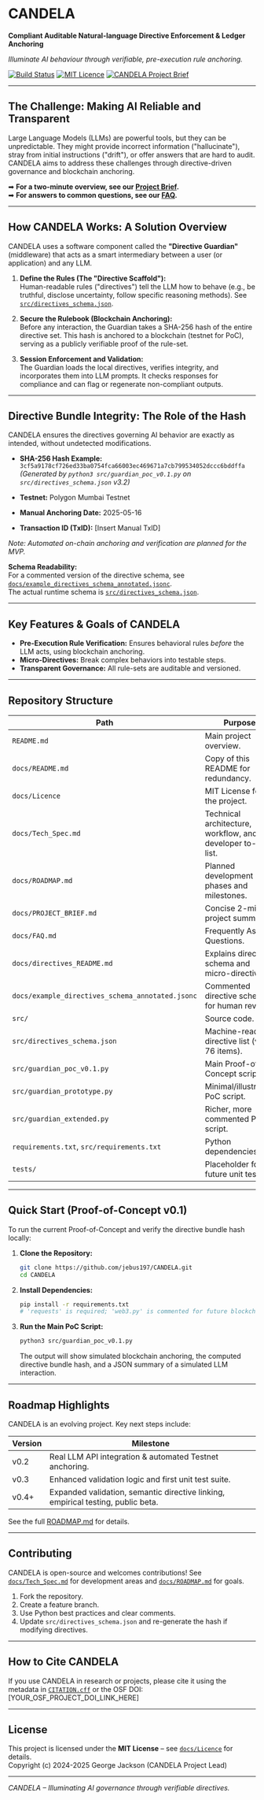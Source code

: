 # CANDELA

**Compliant Auditable Natural-language Directive Enforcement & Ledger Anchoring**

*Illuminate AI behaviour through verifiable, pre-execution rule anchoring.*

[![Build Status](https://img.shields.io/badge/build-passing-brightgreen.svg)](https://github.com/jebus197/CANDELA) [![MIT Licence](https://img.shields.io/badge/licence-MIT-blue.svg)](docs/Licence)
[![CANDELA Project Brief](https://img.shields.io/badge/Project%20Brief-View%20on%20OSF-blue.svg)](YOUR_OSF_PROJECT_LINK_HERE)

---

## The Challenge: Making AI Reliable and Transparent

Large Language Models (LLMs) are powerful tools, but they can be unpredictable. They might provide incorrect information ("hallucinate"), stray from initial instructions ("drift"), or offer answers that are hard to audit. CANDELA aims to address these challenges through directive-driven governance and blockchain anchoring.

➡ **For a two-minute overview, see our [Project Brief](docs/PROJECT_BRIEF.md).**  
➡ **For answers to common questions, see our [FAQ](docs/FAQ.md).**

---

## How CANDELA Works: A Solution Overview

CANDELA uses a software component called the **"Directive Guardian"** (middleware) that acts as a smart intermediary between a user (or application) and any LLM.

1. **Define the Rules (The "Directive Scaffold"):**  
   Human-readable rules ("directives") tell the LLM how to behave (e.g., be truthful, disclose uncertainty, follow specific reasoning methods). See [`src/directives_schema.json`](src/directives_schema.json).

2. **Secure the Rulebook (Blockchain Anchoring):**  
   Before any interaction, the Guardian takes a SHA-256 hash of the entire directive set. This hash is anchored to a blockchain (testnet for PoC), serving as a publicly verifiable proof of the rule-set.

3. **Session Enforcement and Validation:**  
   The Guardian loads the local directives, verifies integrity, and incorporates them into LLM prompts. It checks responses for compliance and can flag or regenerate non-compliant outputs.

---

## Directive Bundle Integrity: The Role of the Hash

CANDELA ensures the directives governing AI behavior are exactly as intended, without undetected modifications.

- **SHA-256 Hash Example:**  
  `3cf5a9178cf726ed33ba0754fca66003ec469671a7cb799534052dccc6bddffa`  
  *(Generated by `python3 src/guardian_poc_v0.1.py` on `src/directives_schema.json` v3.2)*

- **Testnet:** Polygon Mumbai Testnet  
- **Manual Anchoring Date:** 2025-05-16  
- **Transaction ID (TxID):** [Insert Manual TxID]

*Note: Automated on-chain anchoring and verification are planned for the MVP.*

**Schema Readability:**  
For a commented version of the directive schema, see [`docs/example_directives_schema_annotated.jsonc`](docs/example_directives_schema_annotated.jsonc).  
The actual runtime schema is [`src/directives_schema.json`](src/directives_schema.json).

---

## Key Features & Goals of CANDELA

- **Pre-Execution Rule Verification:** Ensures behavioral rules *before* the LLM acts, using blockchain anchoring.
- **Micro-Directives:** Break complex behaviors into testable steps.
- **Transparent Governance:** All rule-sets are auditable and versioned.

---

## Repository Structure

| Path                                           | Purpose                                                        |
|------------------------------------------------|----------------------------------------------------------------|
| `README.md`                                    | Main project overview.                                         |
| `docs/README.md`                               | Copy of this README for redundancy.                            |
| `docs/Licence`                                 | MIT License for the project.                                   |
| `docs/Tech_Spec.md`                            | Technical architecture, workflow, and developer to-do list.    |
| `docs/ROADMAP.md`                              | Planned development phases and milestones.                     |
| `docs/PROJECT_BRIEF.md`                        | Concise 2-minute project summary.                              |
| `docs/FAQ.md`                                  | Frequently Asked Questions.                                    |
| `docs/directives_README.md`                    | Explains directive schema and micro-directives.                |
| `docs/example_directives_schema_annotated.jsonc`| Commented directive schema for human review.                   |
| `src/`                                        | Source code.                                                   |
| `src/directives_schema.json`                   | Machine-readable directive list (v3.2, 76 items).              |
| `src/guardian_poc_v0.1.py`                     | Main Proof-of-Concept script.                                  |
| `src/guardian_prototype.py`                    | Minimal/illustrative PoC script.                               |
| `src/guardian_extended.py`                     | Richer, more commented PoC script.                             |
| `requirements.txt`, `src/requirements.txt`      | Python dependencies.                                           |
| `tests/`                                       | Placeholder for future unit tests.                             |

---

## Quick Start (Proof-of-Concept v0.1)

To run the current Proof-of-Concept and verify the directive bundle hash locally:

1. **Clone the Repository:**
    ```bash
    git clone https://github.com/jebus197/CANDELA.git
    cd CANDELA
    ```

2. **Install Dependencies:**
    ```bash
    pip install -r requirements.txt
    # 'requests' is required; 'web3.py' is commented for future blockchain integration
    ```

3. **Run the Main PoC Script:**
    ```bash
    python3 src/guardian_poc_v0.1.py
    ```
    The output will show simulated blockchain anchoring, the computed directive bundle hash, and a JSON summary of a simulated LLM interaction.

---

## Roadmap Highlights

CANDELA is an evolving project. Key next steps include:

| Version | Milestone                                                                                          |
|---------|---------------------------------------------------------------------------------------------------|
| v0.2    | Real LLM API integration & automated Testnet anchoring.                                            |
| v0.3    | Enhanced validation logic and first unit test suite.                                               |
| v0.4+   | Expanded validation, semantic directive linking, empirical testing, public beta.                   |

See the full [ROADMAP.md](docs/ROADMAP.md) for details.

---

## Contributing

CANDELA is open-source and welcomes contributions! See [`docs/Tech_Spec.md`](docs/Tech_Spec.md) for development areas and [`docs/ROADMAP.md`](docs/ROADMAP.md) for goals.

1. Fork the repository.
2. Create a feature branch.
3. Use Python best practices and clear comments.
4. Update `src/directives_schema.json` and re-generate the hash if modifying directives.

---

## How to Cite CANDELA

If you use CANDELA in research or projects, please cite it using the metadata in [`CITATION.cff`](CITATION.cff) or the OSF DOI:  
[YOUR_OSF_PROJECT_DOI_LINK_HERE]

---

## License

This project is licensed under the **MIT License** – see [`docs/Licence`](docs/Licence) for details.  
Copyright (c) 2024-2025 George Jackson (CANDELA Project Lead)

---

*CANDELA – Illuminating AI governance through verifiable directives.*

